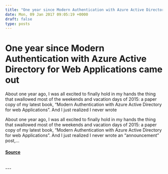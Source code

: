 ```yaml
---
title: "One year since Modern Authentication with Azure Active Directory for Web Applications came out"
date: Mon, 09 Jan 2017 09:05:19 +0000
draft: false
type: posts
---
```

# One year since Modern Authentication with Azure Active Directory for Web Applications came out





About one year ago, I was all excited to finally hold in my hands the thing that swallowed most of the weekends and vacation days of 2015: a paper copy of my latest book, “Modern Authentication with Azure Active Directory for web Applications”. And I just realized I never wrote

About one year ago, I was all excited to finally hold in my hands the thing that swallowed most of the weekends and vacation days of 2015: a paper copy of my latest book, “Modern Authentication with Azure Active Directory for web Applications”. And I just realized I never wrote an “announcement” post,...

#### [Source](https://www.cloudidentity.com/blog/2017/01/09/one-year-since-modern-authentication-with-azure-active-directory-for-web-applications-came-out/)

<br/>
---
